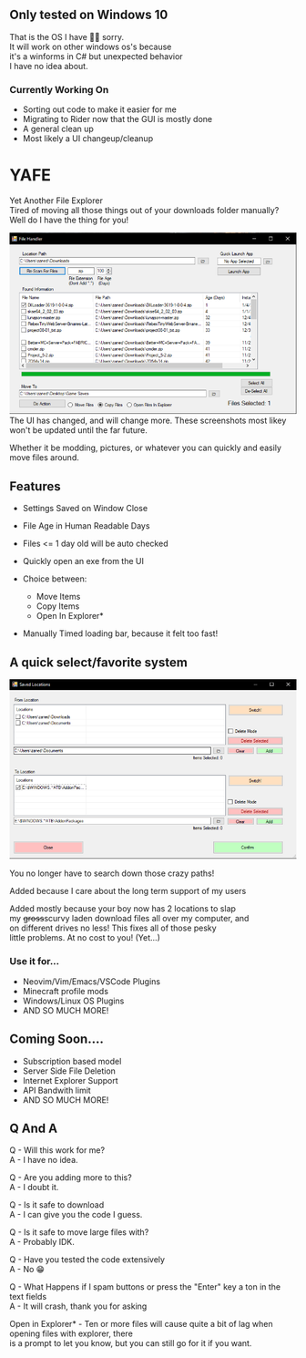 ## Only tested on Windows 10
That is the OS I have 🤷‍♂️ sorry.</br>
It will work on other windows os's because</br>
it's a winforms in C# but unexpected behavior</br>
I have no idea about.

### Currently Working On
  - Sorting out code to make it easier for me
  - Migrating to Rider now that the GUI is mostly done
  - A general clean up
  - Most likely a UI changeup/cleanup

# YAFE
Yet Another File Explorer </br>
Tired of moving all those things out of your downloads folder manually?</br>
Well do I have the thing for you!

![picture of application with contents scanned](https://github.com/SRGTxTwinkie/YAFE/blob/main/Running.png?raw=true)
The UI has changed, and will change more. These screenshots most likey won't be updated until the far future.

Whether it be modding, pictures, or whatever you can quickly and easily move files around.

## Features

- Settings Saved on Window Close
- File Age in Human Readable Days
- Files <= 1 day old will be auto checked
- Quickly open an exe from the UI
- Choice between:

  - Move Items
  - Copy Items
  - Open In Explorer\*

- Manually Timed loading bar, because it felt too fast!


## A quick select/favorite system
![picture of application with favorites menu opened](https://github.com/SRGTxTwinkie/YAFE/blob/main/Favorites.png?raw=true)

<p>You no longer have to search down those crazy paths!</p>
<p>Added because I care about the long term support of my users</p>
<p>Added mostly because your boy now has 2 locations to slap  </br>
   my <strike>gross</strike><bold>scurvy laden</bold> download files all over my computer, and   </br>
   on different drives no less! This fixes all of those pesky </br>
   little problems. At no cost to you! (Yet...)
</p>    

### Use it for...
  - Neovim/Vim/Emacs/VSCode Plugins
  - Minecraft profile mods
  - Windows/Linux OS Plugins
  - AND SO MUCH MORE!

## Coming Soon....
  - Subscription based model
  - Server Side File Deletion
  - Internet Explorer Support
  - API Bandwith limit
  - AND SO MUCH MORE!

## Q And A

Q - Will this work for me? </br>
A - I have no idea.

Q - Are you adding more to this? </br>
A - I doubt it.

Q - Is it safe to download </br>
A - I can give you the code I guess.

Q - Is it safe to move large files with? </br>
A - Probably IDK.

Q - Have you tested the code extensively </br>
A - No :grin:

Q - What Happens if I spam buttons or press the "Enter" key a ton in the text fields </br>
A - It will crash, thank you for asking

Open in Explorer\* - Ten or more files will cause quite a bit of lag when opening files with explorer, there </br>
is a prompt to let you know, but you can still go for it if you want.
